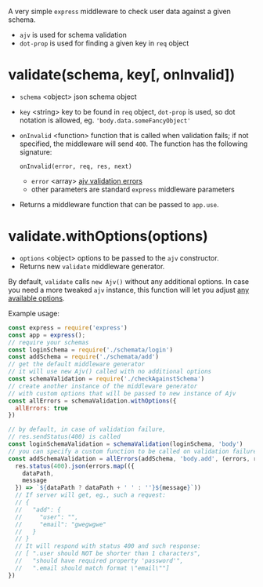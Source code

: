 A very simple `express` middleware to check user data against a given schema. 

* `ajv` is used for schema validation
* `dot-prop` is used for finding a given key in `req` object 

# validate(schema, key[, onInvalid])

* `schema` \<object> json schema object
* `key` \<string> key to be found in `req` object, `dot-prop` is used, so dot notation is allowed, eg. `'body.data.someFancyObject'`
* `onInvalid` \<function> function that is called when validation fails; if not specified, the middleware will send `400`. The function has the following signature: 
  
  `onInvalid(error, req, res, next)`
  * `error` \<array> [ajv validation errors](https://ajv.js.org/#validation-errors)
  * other parameters are standard `express` middleware parameters

* Returns a middleware function that can be passed to `app.use`. 

# validate.withOptions(options)

* `options` \<object> options to be passed to the `ajv` constructor. 
* Returns new `validate` middleware generator.

By default, `validate` calls `new Ajv()` without any additional options. In case you need a more tweaked `ajv` instance, this function will let you adjust [any available options](https://ajv.js.org/#options).


Example usage:
```js
const express = require('express')
const app = express();
// require your schemas
const loginSchema = require('./schemata/login')
const addSchema = require('./schemata/add')
// get the default middleware generator
// it will use new Ajv() called with no additional options
const schemaValidation = require('./checkAgainstSchema')
// create another instance of the middleware generator
// with custom options that will be passed to new instance of Ajv
const allErrors = schemaValidation.withOptions({
  allErrors: true
})

// by default, in case of validation failure,
// res.sendStatus(400) is called
const loginSchemaValidation = schemaValidation(loginSchema, 'body')
// you can specify a custom function to be called on validation failure
const addSchemaValidation = allErrors(addSchema, 'body.add', (errors, req, res, next) => {
  res.status(400).json(errors.map(({
    dataPath,
    message
  }) => `${dataPath ? dataPath + ' ' : ''}${message}`))
  // If server will get, eg., such a request:
  // {
  //   "add": {
  //     "user": "",
  //     "email": "gwegwgwe"
  //   }
  // }
  // It will respond with status 400 and such response:
  // [ ".user should NOT be shorter than 1 characters",
  //   "should have required property 'password'",
  //   ".email should match format \"email\""]
})
```
